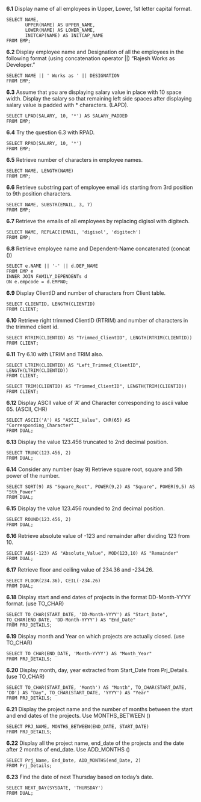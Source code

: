 **6.1** Display name of all employees in Upper, Lower, 1st letter capital format.
```
SELECT NAME, 
       UPPER(NAME) AS UPPER_NAME, 
       LOWER(NAME) AS LOWER_NAME, 
       INITCAP(NAME) AS INITCAP_NAME 
FROM EMP;
```
**6.2** Display employee name and Designation of all the employees in the following format (using concatenation operator ||) “Rajesh Works as Developer.”
```
SELECT NAME || ' Works as ' || DESIGNATION
FROM EMP;
```

**6.3** Assume that you are displaying salary value in place with 10 space width. Display the salary so that remaining left side spaces after displaying salary value is padded with * characters. (LAPD).
```
SELECT LPAD(SALARY, 10, '*') AS SALARY_PADDED
FROM EMP;
```
**6.4** Try the question 6.3 with RPAD.
```
SELECT RPAD(SALARY, 10, '*')
FROM EMP;
```
**6.5** Retrieve number of characters in employee names.
```
SELECT NAME, LENGTH(NAME)
FROM EMP;
```
**6.6** Retrieve substring part of employee email ids starting from 3rd position to 9th position characters.
```
SELECT NAME, SUBSTR(EMAIL, 3, 7)
FROM EMP;
```
**6.7** Retrieve the emails of all employees by replacing digisol with digitech.
```
SELECT NAME, REPLACE(EMAIL, 'digisol', 'digitech')
FROM EMP;
```
**6.8** Retrieve employee name and Dependent-Name concatenated (concat ())
```
SELECT e.NAME || '-' || d.DEP_NAME
FROM EMP e
INNER JOIN FAMILY_DEPENDENTs d
ON e.empcode = d.EMPNO;
```
**6.9** Display ClientID and number of characters from Client table.
```
SELECT CLIENTID, LENGTH(CLIENTID)
FROM CLIENT;
```
**6.10** Retrieve right trimmed ClientID (RTRIM) and number of characters in the trimmed client id.
```
SELECT RTRIM(CLIENTID) AS "Trimmed_ClientID", LENGTH(RTRIM(CLIENTID))
FROM CLIENT;
```
**6.11** Try 6.10 with LTRIM and TRIM also.
```
SELECT LTRIM(CLIENTID) AS "Left_Trimmed_ClientID", LENGTH(LTRIM(CLIENTID))
FROM CLIENT;

SELECT TRIM(CLIENTID) AS "Trimmed_ClientID", LENGTH(TRIM(CLIENTID))
FROM CLIENT;
```
**6.12** Display ASCII value of ‘A’ and Character corresponding to ascii value 65. (ASCII, CHR)
```
SELECT ASCII('A') AS "ASCII_Value", CHR(65) AS "Corresponding_Character"
FROM DUAL;
```
**6.13** Display the value 123.456 truncated to 2nd decimal position.
```
SELECT TRUNC(123.456, 2)
FROM DUAL;
```
**6.14** Consider any number (say 9) Retrieve square root, square and 5th power of the number.
```
SELECT SQRT(9) AS "Square_Root", POWER(9,2) AS "Square", POWER(9,5) AS "5th_Power"
FROM DUAL;
```
**6.15** Display the value 123.456 rounded to 2nd decimal position.
```
SELECT ROUND(123.456, 2)
FROM DUAL;
```
**6.16** Retrieve absolute value of -123 and remainder after dividing 123 from 10.
```
SELECT ABS(-123) AS "Absolute_Value", MOD(123,10) AS "Remainder"
FROM DUAL;
```
**6.17** Retrieve floor and ceiling value of 234.36 and -234.26.
```
SELECT FLOOR(234.36), CEIL(-234.26)
FROM DUAL;
```
**6.18** Display start and end dates of projects in the format DD-Month-YYYY format. (use TO_CHAR)
```
SELECT TO_CHAR(START_DATE, 'DD-Month-YYYY') AS "Start_Date", TO_CHAR(END_DATE, 'DD-Month-YYYY') AS "End_Date"
FROM PRJ_DETAILS;
```
**6.19** Display month and Year on which projects are actually closed. (use TO_CHAR)
```
SELECT TO_CHAR(END_DATE, 'Month-YYYY') AS "Month_Year"
FROM PRJ_DETAILS;
```
**6.20** Display month, day, year extracted from Start_Date from Prj_Details. (use TO_CHAR)
```
SELECT TO_CHAR(START_DATE, 'Month') AS "Month", TO_CHAR(START_DATE, 'DD') AS "Day", TO_CHAR(START_DATE, 'YYYY') AS "Year"
FROM PRJ_DETAILS;
```
**6.21** Display the project name and the number of months between the start and end dates of the projects. Use MONTHS_BETWEEN ()
```
SELECT PRJ_NAME, MONTHS_BETWEEN(END_DATE, START_DATE)
FROM PRJ_DETAILS;
```
**6.22** Display all the project name, end_date of the projects and the date after 2 months of end_date. Use ADD_MONTHS ()
```
SELECT Prj_Name, End_Date, ADD_MONTHS(end_Date, 2)
FROM Prj_Details;
```
**6.23** Find the date of next Thursday based on today’s date.
```
SELECT NEXT_DAY(SYSDATE, 'THURSDAY')
FROM DUAL;
```
